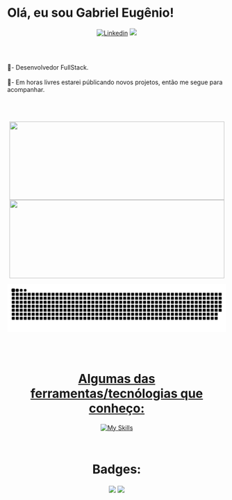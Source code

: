 Olá, eu sou Gabriel Eugênio!
=========================================================================================================================================

<div align="center">
  
[![Linkedin](https://img.shields.io/badge/LinkedIn-0077B5?style=for-the-badge&logo=linkedin&logoColor=white)](https://www.linkedin.com/in/gabriel-eugenio1/)
<a href="https://www.github.com/gabrieleugenio1" rel="noreferrer"><img src="https://img.shields.io/github/followers/gabrieleugenio1?logo=githubx&style=for-the-badge&color=9046FF&labelColor=9046FF&label=GITHUB+FOLOWERS"></a>
  
</div>

<br>
<img align="center" height="08em" width=1111 src="https://i.imgur.com/waxVImv.png"/>

🌱- Desenvolvedor FullStack.  
<br>
🚩- Em horas livres estarei públicando novos projetos, então me segue para acompanhar. 
<br>
<br>
<img align="center" height="08em" width=1111 src="https://i.imgur.com/waxVImv.png"/>
<br>
<br>
<div align="center">
<a href="https://github.com/gabrieleugenio1">   
<img align="center" height="180em" width=495 src="https://github-readme-stats.vercel.app/api?username=gabrieleugenio1&show_icons=true&theme=dark"/>
<img align="center" height="180em" width=495 src="https://github-readme-stats.vercel.app/api/top-langs/?username=gabrieleugenio1&layout=compact&theme=dark"/>
  
![snake svg](https://github.com/gabrieleugenio1/gabrieleugenio1/blob/output/github-contribution-grid-snake.svg)
  
<div style="display: inline_block"> 
</br>
<div align="center">
  
<div style="display: inline_block">
</div>
<br>  
<div align="center">
<div style="display: inline_block">

# Algumas das ferramentas/tecnólogias que conheço:
[![My Skills](https://skillicons.dev/icons?i=html,css,js,aws,gcp,react,nextjs,django,express,firebase,figma,github,java,nodejs,spring,sequelize)]((https://github.com/gabrieleugenio1))


<div align="center">
<div style="display: inline_block">
<br>

# Badges:
  <div  width=2> 
    
  <img align="center"  width=350 src="https://github.com/gabrieleugenio1/gabrieleugenio1/assets/101233631/2388d4f7-40fa-430c-a07a-9ef8f9a4bf1f"/>
    
  <img align="center" width=350 src="https://github.com/gabrieleugenio1/gabrieleugenio1/assets/101233631/c2c10644-8662-4731-a765-ddb3df3a9a65"/>

    
  </div>

<br>
<br>
<img align="center" height="08em" width=1111 src="https://i.imgur.com/waxVImv.png"/> 
